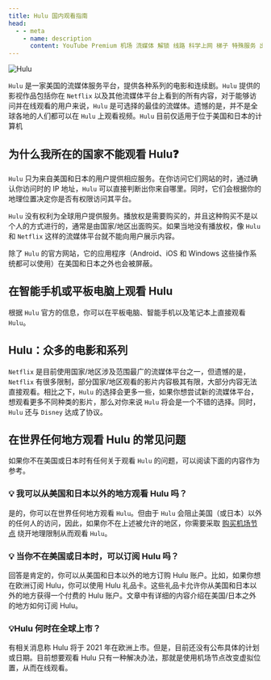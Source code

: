 ```yaml
---
title: Hulu 国内观看指南
head:
  - - meta
    - name: description
      content: YouTube Premium 机场 流媒体 解锁 线路 科学上网 梯子 特殊服务 出国服务 奈飞 Netflix 迪士尼 YouTube 油管 hulu FlyingBird 青云梯 HBO Max Spotify 奈飞小铺 银河录像局
---
```


![Hulu](https://i.theojs.cn/docs/202406111506456.webp 'Hulu')

`Hulu` 是一家美国的流媒体服务平台，提供各种系列的电影和连续剧。`Hulu` 提供的影视作品包括你在 `Netflix` 以及其他流媒体平台上看到的所有内容，对于能够访问并在线观看的用户来说，`Hulu` 是可选择的最佳的流媒体。遗憾的是，并不是全球各地的人们都可以在 `Hulu` 上观看视频。`Hulu` 目前仅适用于位于美国和日本的计算机

## 为什么我所在的国家不能观看 Hulu❓

`Hulu` 只为来自美国和日本的用户提供相应服务。在你访问它们网站的时，通过确认你访问时的 IP 地址，`Hulu` 可以直接判断出你来自哪里。同时，它们会根据你的地理位置决定你是否有权限访问其平台。

`Hulu` 没有权利为全球用户提供服务。播放权是需要购买的，并且这种购买不是以个人的方式进行的，通常是由国家/地区出面购买。如果当地没有播放权，像 `Hulu` 和 `Netflix` 这样的流媒体平台就不能向用户展示内容。

除了 `Hulu` 的官方网站，它的应用程序（Android、iOS 和 Windows 这些操作系统都可以使用）在美国和日本之外也会被屏蔽。

## 在智能手机或平板电脑上观看 Hulu

根据 `Hulu` 官方的信息，你可以在平板电脑、智能手机以及笔记本上直接观看 `Hulu`。

## Hulu：众多的电影和系列

`Netflix` 是目前使用国家/地区涉及范围最广的流媒体平台之一，但遗憾的是，`Netflix` 有很多限制，部分国家/地区观看的影片内容极其有限，大部分内容无法直接观看。相比之下，`Hulu` 的选择会更多一些，如果你想尝试新的流媒体平台，想观看更多不同种类的影片，那么对你来说 `Hulu` 将会是一个不错的选择。同时，`Hulu` 还与 `Disney` 达成了协议。

## 在世界任何地方观看 Hulu 的常见问题

如果你不在美国或日本时有任何关于观看 `Hulu` 的问题，可以阅读下面的内容作为参考。

### 💡 我可以从美国和日本以外的地方观看 Hulu 吗？

是的，你可以在世界任何地方观看 `Hulu`。但由于 `Hulu` 会阻止美国（或日本）以外的任何人的访问，因此，如果你不在上述被允许的地区，你需要采取 [购买机场节点](/serve/airport/qingyunti) 绕开地理限制从而观看 `Hulu`。

### 💡 当你不在美国或日本时，可以订阅 Hulu 吗？

回答是肯定的，你可以从美国和日本以外的地方订购 Hulu 账户。比如，如果你想在欧洲订阅 Hulu，你可以使用 Hulu 礼品卡。这些礼品卡允许你从美国和日本以外的地方获得一个付费的 Hulu 账户。文章中有详细的内容介绍在美国/日本之外的地方如何订阅 Hulu。

### 💡Hulu 何时在全球上市？

有相关消息称 Hulu 将于 2021 年在欧洲上市。但是，目前还没有公布具体的计划或日期。目前想要观看 Hulu 只有一种解决办法，那就是使用机场节点改变虚拟位置，从而在线观看。
